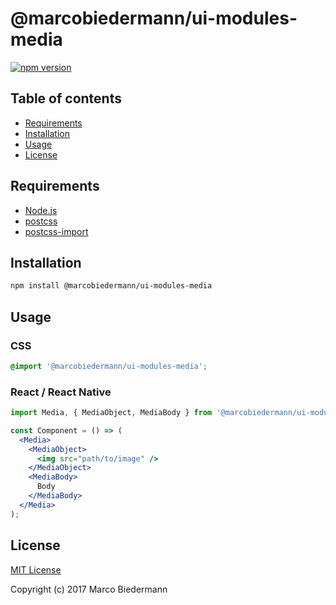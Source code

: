 # @marcobiedermann/ui-modules-media

[![npm version](https://badge.fury.io/js/%40marcobiedermann%2Fui-modules-media.svg)](https://badge.fury.io/js/%40marcobiedermann%2Fui-modules-media)

## Table of contents

* [Requirements](#requirements)
* [Installation](#installation)
* [Usage](#usage)
* [License](#license)

## Requirements

* [Node.js](https://nodejs.org)
* [postcss](https://github.com/postcss/postcss)
* [postcss-import](https://github.com/postcss/postcss-import)

## Installation

```sh
npm install @marcobiedermann/ui-modules-media
```

## Usage

### CSS

```css
@import '@marcobiedermann/ui-modules-media';
```

### React / React Native

```jsx
import Media, { MediaObject, MediaBody } from '@marcobiedermann/ui-modules-media';

const Component = () => (
  <Media>
    <MediaObject>
      <img src="path/to/image" />
    </MediaObject>
    <MediaBody>
      Body
    </MediaBody>
  </Media>
);
```

## License

[MIT License](../../LICENSE)

Copyright (c) 2017 Marco Biedermann
